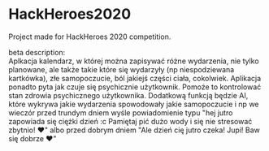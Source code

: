 # HackHeroes2020
Project made for HackHeroes 2020 competition.

beta description: <br>
Aplkacja kalendarz, w której można zapisywać różne wydarzenia, nie tylko planowane, ale także takie które się wydarzyły (np niespodziewana kartkówka), złe samopoczucie, ból jakiejś części ciała, cokolwiek. Aplikacja ponadto pyta jak czuje się psychicznie użytkownik. Pomoże to kontrolować stan zdrowia psychicznego użytkownika. 
Dodatkową funkcją będzie AI, które wykrywa jakie wydarzenia spowodowały jakie samopoczucie i np we wieczór przed trundym dniem wyśle powiadomienie typu "hej jutro zapowiada się ciężki dzień :c Pamiętaj pić dużo wody i się nie stresować zbytnio! ❤" albo przed dobrym dniem "Ale dzień cię jutro czeka! Jupi! Baw się dobrze ❤"

